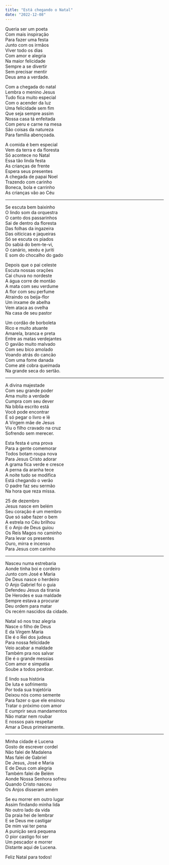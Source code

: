 ```yaml
---
title: "Está chegando o Natal"
date: "2022-12-08"
---
```


Queria ser um poeta  
Com mais inspiração  
Para fazer uma festa  
Junto com os irmãos  
Viver todo os dias  
Com amor e alegria  
Na maior felicidade  
Sempre a se divertir  
Sem precisar mentir  
Deus ama a verdade.  

Com a chegada do natal  
Lembra o menino Jesus  
Tudo fica muito especial  
Com o acender da luz  
Uma felicidade sem fim  
Que seja sempre assim  
Nossa casa tá enfeitada  
Com peru e carne na mesa  
São coisas da natureza  
Para família abençoada.  

A comida é bem especial  
Vem da terra e da floresta  
Só acontece no Natal  
Essa tão linda festa  
As crianças de frente  
Espera seus presentes  
A chegada de papai Noel  
Trazendo com  carinho  
Boneca, bola e carrinho  
As crianças vão ao Céu  

---

Se escuta bem baixinho  
O lindo som da orquestra  
O canto dos passarinhos  
Sai de dentro da floresta  
Das folhas da ingazeira  
Das oiticicas e jaqueiras  
Só se escuta os piados  
Do sabiá do bem-te-vi,  
O canário, xexéu e juriti  
E som do chocalho do gado  

Depois que o pai celeste  
Escuta nossas orações  
Cai chuva no nordeste  
A água corre de montão  
A mata com seu verdume  
A flor com seu perfume  
Atraindo os beija-flor  
Um inxame de abelha  
Vem ataca as ovelha  
Na casa de seu pastor  

Um cordão de borboleta  
Rico e muito atuante  
Amarela, branca e preta  
Entre as matas verdejantes  
O gavião muito malvado  
Com seu bico amolado  
Voando atrás do cancão  
Com uma fome danada  
Come até cobra queimada  
Na grande seca do sertão.  

---

A divina majestade  
Com seu grande poder  
Ama muito a verdade  
Cumpra com seu dever  
Na bíblia escrito está  
Você pode encontrar  
É só pegar o livro e lê  
A Virgem mãe de Jesus  
Viu o filho cravado na cruz  
Sofrendo sem merecer.  

Esta festa é uma prova  
Para a gente comemorar  
Todos botam roupa nova  
Para Jesus Cristo adorar  
A grama fica verde e cresce  
A perna da aranha tece  
A noite tudo se modifica  
Está chegando o verão  
O padre faz seu sermão  
Na hora que reza missa.  

25 de dezembro  
Jesus nasce em belém  
Seu coração é um membro  
Que só sabe fazer o bem  
A estrela no Céu brilhou  
E o Anjo de Deus guiou  
Os Reis Magos no caminho  
Para levar os presentes  
Ouro, mirra e incenso  
Para Jesus com carinho  

---

Nasceu numa estrebaria  
Aonde tinha boi e cordeiro  
Junto com José e Maria  
De Deus nasce o herdeiro  
O Anjo Gabriel foi o guia  
Defendeu Jesus da tirania  
De Herodes e sua  maldade  
Sempre estava  a procurar  
Deu ordem para matar  
Os recém nascidos da cidade.  

Natal só nos traz alegria  
Nasce o filho de Deus  
E da  Virgem Maria  
Ele é o Rei dos judeus  
Para nossa felicidade  
Veio acabar a maldade  
Também pra nos salvar  
Ele é o grande messias  
Com amor e simpatia  
Soube a todos perdoar.  

É  lindo sua história  
De  luta e sofrimento  
Por toda sua trajetória  
Deixou nós como semente  
Para fazer o que ele ensinou  
Tratar o próximo com amor  
E cumprir seus mandamentos  
Não matar nem roubar  
E nossos pais respeitar  
Amar a Deus primeiramente.  

---

Minha cidade é Lucena  
Gosto de escrever cordel  
Não falei de Madalena  
Mas falei de Gabriel  
De Jesus, José e Maria  
E de Deus com alegria  
Também falei de Belém  
Aonde Nossa Senhora sofreu  
Quando Cristo nasceu  
Os Anjos disseram amém  

Se eu morrer em outro lugar  
Assim findando minha lida  
No outro lado da vida  
Da praia hei de lembrar  
E se Deus me castigar  
De mim vai ter pena  
A punição será pequena  
O pior castigo foi ser  
Um pescador e morrer  
Distante aqui de Lucena.  

Feliz Natal para todos!  
